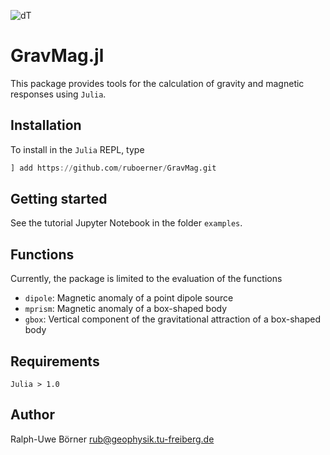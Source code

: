 ![dT](https://ruboerner.github.io/images/prism_response.svg "dT")
# GravMag.jl
This package provides tools for the calculation of gravity and magnetic responses using `Julia`.

## Installation
To install in the `Julia` REPL, type
```julia
] add https://github.com/ruboerner/GravMag.git
```

## Getting started
See the tutorial Jupyter Notebook in the folder `examples`.

## Functions
Currently, the package is limited to the evaluation of the functions
* `dipole`: Magnetic anomaly of a point dipole source
* `mprism`: Magnetic anomaly of a box-shaped body
* `gbox`: Vertical component of the gravitational attraction of a box-shaped body

## Requirements
`Julia > 1.0`

## Author
Ralph-Uwe Börner rub@geophysik.tu-freiberg.de